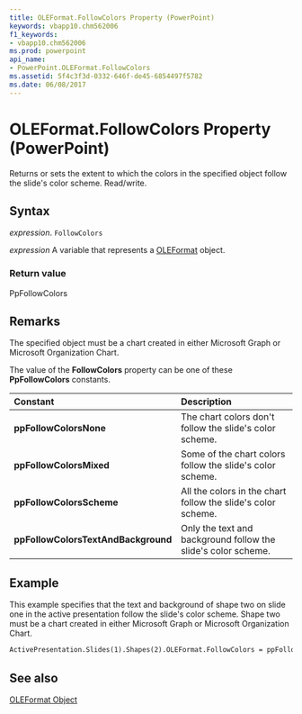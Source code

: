 ```yaml
---
title: OLEFormat.FollowColors Property (PowerPoint)
keywords: vbapp10.chm562006
f1_keywords:
- vbapp10.chm562006
ms.prod: powerpoint
api_name:
- PowerPoint.OLEFormat.FollowColors
ms.assetid: 5f4c3f3d-0332-646f-de45-6854497f5782
ms.date: 06/08/2017
---
```



# OLEFormat.FollowColors Property (PowerPoint)

Returns or sets the extent to which the colors in the specified object follow the slide's color scheme. Read/write.


## Syntax

 _expression_. `FollowColors`

 _expression_ A variable that represents a [OLEFormat](./PowerPoint.OLEFormat.md) object.


### Return value

PpFollowColors


## Remarks

The specified object must be a chart created in either Microsoft Graph or Microsoft Organization Chart. 

The value of the  **FollowColors** property can be one of these **PpFollowColors** constants.



|**Constant**|**Description**|
|:-----|:-----|
|**ppFollowColorsNone**| The chart colors don't follow the slide's color scheme.|
|**ppFollowColorsMixed**|Some of the chart colors follow the slide's color scheme.|
|**ppFollowColorsScheme**| All the colors in the chart follow the slide's color scheme.|
|**ppFollowColorsTextAndBackground**|Only the text and background follow the slide's color scheme.|

## Example

This example specifies that the text and background of shape two on slide one in the active presentation follow the slide's color scheme. Shape two must be a chart created in either Microsoft Graph or Microsoft Organization Chart.


```vb
ActivePresentation.Slides(1).Shapes(2).OLEFormat.FollowColors = ppFollowColorsTextAndBackground
```


## See also


[OLEFormat Object](PowerPoint.OLEFormat.md)

